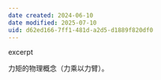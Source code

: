```yaml
---
date created: 2024-06-10
date modified: 2025-07-10
uid: d62ed166-7ff1-481d-a2d5-d1889f820df0
---
```


excerpt

<!-- more -->

力矩的物理概念（力乘以力臂）。
